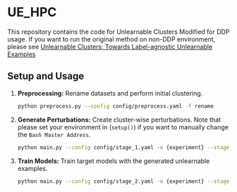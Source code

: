 # UE_HPC

This repository contains the code for Unlearnable Clusters Modified for DDP usage. If you want to run the original method on non-DDP environment, please see [Unlearnable Clusters: Towards Label-agnostic Unlearnable Examples](https://github.com/jiamingzhang94/Unlearnable-Clusters) 

## Setup and Usage

1. **Preprocessing:** Rename datasets and perform initial clustering.
   ```bash
   python preprocess.py --config config/preprocess.yaml -f rename
   ```

2. **Generate Perturbations:** Create cluster-wise perturbations. Note that please set your environment in (`setup()`) if you want to manually change the ```Bash Master Address```.
   ```bash
   python main.py --config config/stage_1.yaml -e {experiment} --stage 1
   ```
3. **Train Models:** Train target models with the generated unlearnable examples.
   ```bash
   python main.py --config config/stage_2.yaml -e {experiment} --stage 2
   ```
